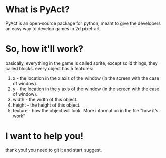 # What is PyAct?
PyAct is an open-source package for python, meant to give the developers an easy way to develop games in 2d pixel-art.

# So, how it'll work?
basically, everything in the game is called sprite, except solid things, they called blocks.
every object has 5 features:
1. x - the location in the x axis of the window (in the screen with the case of window).
2. y - the location in the y axis of the window (in the screen with the case of window).
3. width - the width of this object.
4. height - the height of this object.
5. texture - how the object will look.
More information in the file "how it's work"

# I want to help you!
thank you!
you need to git it and start suggest.
